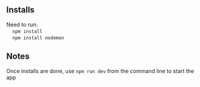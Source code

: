 ## Installs
Need to run:  
&nbsp;&nbsp;&nbsp;&nbsp;`npm install`  
&nbsp;&nbsp;&nbsp;&nbsp;`npm install nodemon`  

## Notes
Once installs are done, use `npm run dev` from the command line to start the app  
